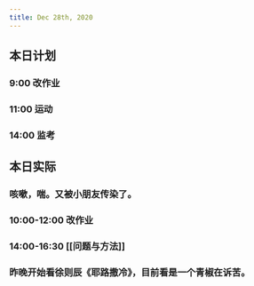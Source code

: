 ```yaml
---
title: Dec 28th, 2020
---
```


## 本日计划
### 9:00 改作业
### 11:00 运动
### 14:00 监考
## 本日实际
### 咳嗽，喘。又被小朋友传染了。
### 10:00-12:00 改作业
### 14:00-16:30 [[问题与方法]]
### 昨晚开始看徐则辰《耶路撒冷》，目前看是一个青椒在诉苦。
